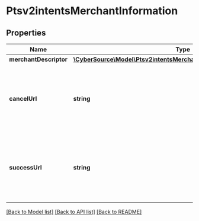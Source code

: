 # Ptsv2intentsMerchantInformation

## Properties
Name | Type | Description | Notes
------------ | ------------- | ------------- | -------------
**merchantDescriptor** | [**\CyberSource\Model\Ptsv2intentsMerchantInformationMerchantDescriptor**](Ptsv2intentsMerchantInformationMerchantDescriptor.md) |  | [optional] 
**cancelUrl** | **string** | customer would be redirected to this url based on the decision of the transaction | [optional] 
**successUrl** | **string** | customer would be redirected to this url based on the decision of the transaction | [optional] 

[[Back to Model list]](../README.md#documentation-for-models) [[Back to API list]](../README.md#documentation-for-api-endpoints) [[Back to README]](../README.md)


